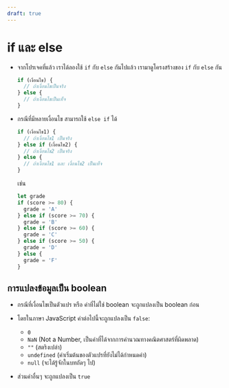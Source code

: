 ```yaml
---
draft: true
---
```


<script setup>
  import { reactive } from 'vue'
  import JsConsole from './components/JsConsole.vue'
  import CodeTemplate from './components/CodeTemplate.vue'
</script>

# if และ else

- จากโปรเจคที่แล้ว
  เราได้ลองใช้ `if` กับ `else` กันไปแล้ว
  เรามาดูโครงสร้างของ `if` กับ `else` กัน

  ```js
  if (เงื่อนไข) {
    // ถ้าเงื่อนไขเป็นจริง
  } else {
    // ถ้าเงื่อนไขเป็นเท็จ
  }
  ```

- กรณีที่มีหลายเงื่อนไข สามารถใช้ `else if` ได้

  ```js
  if (เงื่อนไข1) {
    // ถ้าเงื่อนไข1 เป็นจริง
  } else if (เงื่อนไข2) {
    // ถ้าเงื่อนไข2 เป็นจริง
  } else {
    // ถ้าเงื่อนไข1 และ เงื่อนไข2 เป็นเท็จ
  }
  ```

  เช่น

  ```js
  let grade
  if (score >= 80) {
    grade = 'A'
  } else if (score >= 70) {
    grade = 'B'
  } else if (score >= 60) {
    grade = 'C'
  } else if (score >= 50) {
    grade = 'D'
  } else {
    grade = 'F'
  }
  ```

## การแปลงข้อมูลเป็น boolean

- กรณีที่เงื่อนไขเป็นตัวแปร
  หรือ ค่าที่ไม่ใช่ boolean
  จะถูกแปลงเป็น boolean ก่อน

- โดยในภาษา JavaScript ค่าต่อไปนี้จะถูกแปลงเป็น `false`:

  - `0`
  - `NaN` (Not a Number, เป็นค่าที่ได้จากการคำนวณทางคณิตศาสตร์ที่ผิดพลาด)
  - `""` (สตริงเปล่า)
  - `undefined` (ค่าเริ่มต้นของตัวแปรที่ยังไม่ได้กำหนดค่า)
  - `null` (จะได้รู้จักในบทถัดๆ ไป)

- ส่วนค่าอื่นๆ จะถูกแปลงเป็น `true`

